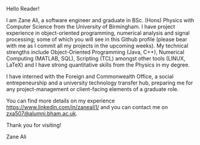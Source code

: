 Hello Reader!

I am Zane Ali, a software engineer and graduate in BSc. (Hons) Physics with Computer Science from the University of Birmingham.
I have project experience in object-oriented programming, numerical analysis and signal processing; some of which you will see in this Github profile
(please bear with me as I commit all my projects in the upcoming weeks). 
My technical strengths include Object-Oriented Programming (Java, C++), Numerical Computing (MATLAB, SQL), Scripting (TCL) amongst other tools (LINUX, LaTeX) and I have strong quantitative skills from the Physics in my degree. 

I have interned with the Foreign and Commonwealth Office, a social entrepeneurship and a university technology transfer hub,
preparing me for any project-management or client-facing elements of a graduate role. 

You can find more details on my experience https://www.linkedin.com/in/zaneali1/ and you can contact me on zxa507@alumni.bham.ac.uk.

Thank you for visiting!

Zane Ali

